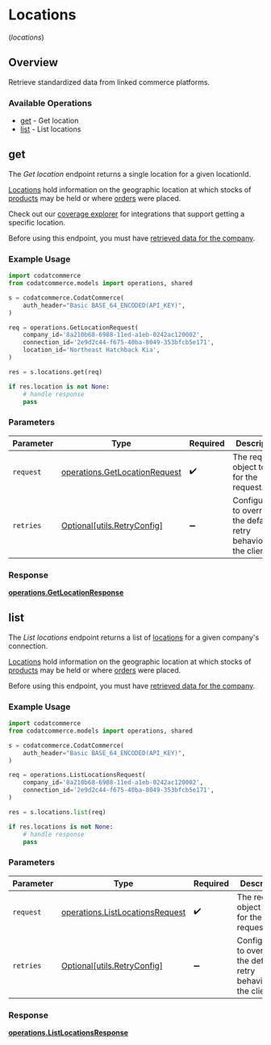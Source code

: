 # Locations
(*locations*)

## Overview

Retrieve standardized data from linked commerce platforms.

### Available Operations

* [get](#get) - Get location
* [list](#list) - List locations

## get

The *Get location* endpoint returns a single location for a given locationId.

[Locations](https://docs.codat.io/commerce-api#/schemas/Location) hold information on the geographic location at which stocks of [products](https://docs.codat.io/commerce-api#/schemas/Product) may be held or where [orders](https://docs.codat.io/commerce-api#/schemas/Order) were placed.

Check out our [coverage explorer](https://knowledge.codat.io/supported-features/commerce?view=tab-by-data-type&dataType=commerce-locations) for integrations that support getting a specific location.

Before using this endpoint, you must have [retrieved data for the company](https://docs.codat.io/codat-api#/operations/refresh-company-data).


### Example Usage

```python
import codatcommerce
from codatcommerce.models import operations, shared

s = codatcommerce.CodatCommerce(
    auth_header="Basic BASE_64_ENCODED(API_KEY)",
)

req = operations.GetLocationRequest(
    company_id='8a210b68-6988-11ed-a1eb-0242ac120002',
    connection_id='2e9d2c44-f675-40ba-8049-353bfcb5e171',
    location_id='Northeast Hatchback Kia',
)

res = s.locations.get(req)

if res.location is not None:
    # handle response
    pass
```

### Parameters

| Parameter                                                                      | Type                                                                           | Required                                                                       | Description                                                                    |
| ------------------------------------------------------------------------------ | ------------------------------------------------------------------------------ | ------------------------------------------------------------------------------ | ------------------------------------------------------------------------------ |
| `request`                                                                      | [operations.GetLocationRequest](../../models/operations/getlocationrequest.md) | :heavy_check_mark:                                                             | The request object to use for the request.                                     |
| `retries`                                                                      | [Optional[utils.RetryConfig]](../../models/utils/retryconfig.md)               | :heavy_minus_sign:                                                             | Configuration to override the default retry behavior of the client.            |


### Response

**[operations.GetLocationResponse](../../models/operations/getlocationresponse.md)**


## list

The *List locations* endpoint returns a list of [locations](https://docs.codat.io/commerce-api#/schemas/Location) for a given company's connection.

[Locations](https://docs.codat.io/commerce-api#/schemas/Location) hold information on the geographic location at which stocks of [products](https://docs.codat.io/commerce-api#/schemas/Product) may be held or where [orders](https://docs.codat.io/commerce-api#/schemas/Order) were placed.

Before using this endpoint, you must have [retrieved data for the company](https://docs.codat.io/codat-api#/operations/refresh-company-data).
    

### Example Usage

```python
import codatcommerce
from codatcommerce.models import operations, shared

s = codatcommerce.CodatCommerce(
    auth_header="Basic BASE_64_ENCODED(API_KEY)",
)

req = operations.ListLocationsRequest(
    company_id='8a210b68-6988-11ed-a1eb-0242ac120002',
    connection_id='2e9d2c44-f675-40ba-8049-353bfcb5e171',
)

res = s.locations.list(req)

if res.locations is not None:
    # handle response
    pass
```

### Parameters

| Parameter                                                                          | Type                                                                               | Required                                                                           | Description                                                                        |
| ---------------------------------------------------------------------------------- | ---------------------------------------------------------------------------------- | ---------------------------------------------------------------------------------- | ---------------------------------------------------------------------------------- |
| `request`                                                                          | [operations.ListLocationsRequest](../../models/operations/listlocationsrequest.md) | :heavy_check_mark:                                                                 | The request object to use for the request.                                         |
| `retries`                                                                          | [Optional[utils.RetryConfig]](../../models/utils/retryconfig.md)                   | :heavy_minus_sign:                                                                 | Configuration to override the default retry behavior of the client.                |


### Response

**[operations.ListLocationsResponse](../../models/operations/listlocationsresponse.md)**

